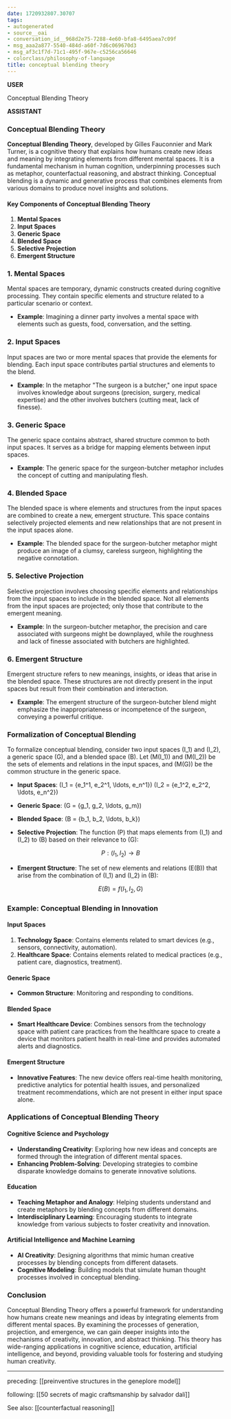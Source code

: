 ```yaml
---
date: 1720932807.30707
tags:
- autogenerated
- source__oai
- conversation_id__968d2e75-7288-4e60-bfa8-6495aea7c09f
- msg_aaa2a877-5540-484d-a60f-7d6c069670d3
- msg_af3c1f7d-71c1-495f-967e-c5256ca56646
- colorclass/philosophy-of-language
title: conceptual blending theory
---
```


**USER**

Conceptual Blending Theory


**ASSISTANT**

### Conceptual Blending Theory

**Conceptual Blending Theory**, developed by Gilles Fauconnier and Mark Turner, is a cognitive theory that explains how humans create new ideas and meaning by integrating elements from different mental spaces. It is a fundamental mechanism in human cognition, underpinning processes such as metaphor, counterfactual reasoning, and abstract thinking. Conceptual blending is a dynamic and generative process that combines elements from various domains to produce novel insights and solutions.

#### Key Components of Conceptual Blending Theory

1. **Mental Spaces**
2. **Input Spaces**
3. **Generic Space**
4. **Blended Space**
5. **Selective Projection**
6. **Emergent Structure**

### 1. Mental Spaces

Mental spaces are temporary, dynamic constructs created during cognitive processing. They contain specific elements and structure related to a particular scenario or context.

- **Example**: Imagining a dinner party involves a mental space with elements such as guests, food, conversation, and the setting.

### 2. Input Spaces

Input spaces are two or more mental spaces that provide the elements for blending. Each input space contributes partial structures and elements to the blend.

- **Example**: In the metaphor "The surgeon is a butcher," one input space involves knowledge about surgeons (precision, surgery, medical expertise) and the other involves butchers (cutting meat, lack of finesse).

### 3. Generic Space

The generic space contains abstract, shared structure common to both input spaces. It serves as a bridge for mapping elements between input spaces.

- **Example**: The generic space for the surgeon-butcher metaphor includes the concept of cutting and manipulating flesh.

### 4. Blended Space

The blended space is where elements and structures from the input spaces are combined to create a new, emergent structure. This space contains selectively projected elements and new relationships that are not present in the input spaces alone.

- **Example**: The blended space for the surgeon-butcher metaphor might produce an image of a clumsy, careless surgeon, highlighting the negative connotation.

### 5. Selective Projection

Selective projection involves choosing specific elements and relationships from the input spaces to include in the blended space. Not all elements from the input spaces are projected; only those that contribute to the emergent meaning.

- **Example**: In the surgeon-butcher metaphor, the precision and care associated with surgeons might be downplayed, while the roughness and lack of finesse associated with butchers are highlighted.

### 6. Emergent Structure

Emergent structure refers to new meanings, insights, or ideas that arise in the blended space. These structures are not directly present in the input spaces but result from their combination and interaction.

- **Example**: The emergent structure of the surgeon-butcher blend might emphasize the inappropriateness or incompetence of the surgeon, conveying a powerful critique.

### Formalization of Conceptual Blending

To formalize conceptual blending, consider two input spaces \(I_1\) and \(I_2\), a generic space \(G\), and a blended space \(B\). Let \(M(I_1)\) and \(M(I_2)\) be the sets of elements and relations in the input spaces, and \(M(G)\) be the common structure in the generic space.

- **Input Spaces**: 
  \(I_1 = \{e_1^1, e_2^1, \ldots, e_n^1\}\)
  \(I_2 = \{e_1^2, e_2^2, \ldots, e_n^2\}\)

- **Generic Space**: 
  \(G = \{g_1, g_2, \ldots, g_m\}\)

- **Blended Space**: 
  \(B = \{b_1, b_2, \ldots, b_k\}\)

- **Selective Projection**: 
  The function \(P\) that maps elements from \(I_1\) and \(I_2\) to \(B\) based on their relevance to \(G\):

  $$ P: (I_1, I_2) \rightarrow B $$

- **Emergent Structure**: 
  The set of new elements and relations \(E(B)\) that arise from the combination of \(I_1\) and \(I_2\) in \(B\):

  $$ E(B) = f(I_1, I_2, G) $$

### Example: Conceptual Blending in Innovation

#### Input Spaces
1. **Technology Space**: Contains elements related to smart devices (e.g., sensors, connectivity, automation).
2. **Healthcare Space**: Contains elements related to medical practices (e.g., patient care, diagnostics, treatment).

#### Generic Space
- **Common Structure**: Monitoring and responding to conditions.

#### Blended Space
- **Smart Healthcare Device**: Combines sensors from the technology space with patient care practices from the healthcare space to create a device that monitors patient health in real-time and provides automated alerts and diagnostics.

#### Emergent Structure
- **Innovative Features**: The new device offers real-time health monitoring, predictive analytics for potential health issues, and personalized treatment recommendations, which are not present in either input space alone.

### Applications of Conceptual Blending Theory

#### Cognitive Science and Psychology
- **Understanding Creativity**: Exploring how new ideas and concepts are formed through the integration of different mental spaces.
- **Enhancing Problem-Solving**: Developing strategies to combine disparate knowledge domains to generate innovative solutions.

#### Education
- **Teaching Metaphor and Analogy**: Helping students understand and create metaphors by blending concepts from different domains.
- **Interdisciplinary Learning**: Encouraging students to integrate knowledge from various subjects to foster creativity and innovation.

#### Artificial Intelligence and Machine Learning
- **AI Creativity**: Designing algorithms that mimic human creative processes by blending concepts from different datasets.
- **Cognitive Modeling**: Building models that simulate human thought processes involved in conceptual blending.

### Conclusion

Conceptual Blending Theory offers a powerful framework for understanding how humans create new meanings and ideas by integrating elements from different mental spaces. By examining the processes of generation, projection, and emergence, we can gain deeper insights into the mechanisms of creativity, innovation, and abstract thinking. This theory has wide-ranging applications in cognitive science, education, artificial intelligence, and beyond, providing valuable tools for fostering and studying human creativity.


---

preceding: [[preinventive structures in the geneplore model]]  


following: [[50 secrets of magic craftsmanship by salvador dalí]]

See also: [[counterfactual reasoning]]